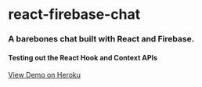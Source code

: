 # react-firebase-chat

### A barebones chat built with React and Firebase.

#### Testing out the React Hook and Context APIs

[View Demo on Heroku](https://radiant-wave-85955.herokuapp.com/)
